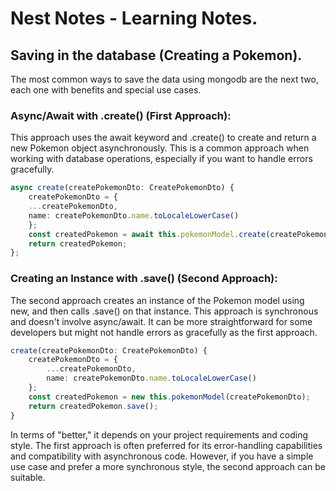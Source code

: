 # Nest Notes - Learning Notes.

## Saving in the database (Creating a Pokemon).

The most common ways to save the data using mongodb are the next two, each one with benefits and special use cases. 

### Async/Await with .create() (First Approach):

This approach uses the await keyword and .create() to create and return a new Pokemon object asynchronously. 
This is a common approach when working with database operations, especially if you want to handle errors gracefully.

```typescript
async create(createPokemonDto: CreatePokemonDto) {
    createPokemonDto = {
    ...createPokemonDto,
    name: createPokemonDto.name.toLocaleLowerCase()
    };
    const createdPokemon = await this.pokemonModel.create(createPokemonDto);
    return createdPokemon;
};
```

### Creating an Instance with .save() (Second Approach):

The second approach creates an instance of the Pokemon model using new, and then calls .save() on that instance. 
This approach is synchronous and doesn't involve async/await. It can be more straightforward for some developers but 
might not handle errors as gracefully as the first approach.

```typescript
create(createPokemonDto: CreatePokemonDto) {
    createPokemonDto = {
        ...createPokemonDto,
        name: createPokemonDto.name.toLocaleLowerCase()
    };
    const createdPokemon = new this.pokemonModel(createPokemonDto);
    return createdPokemon.save();
}
```

In terms of "better," it depends on your project requirements and coding style. The first approach is often preferred for
its error-handling capabilities and compatibility with asynchronous code. However, if you have a simple use case and prefer
a more synchronous style, the second approach can be suitable.
